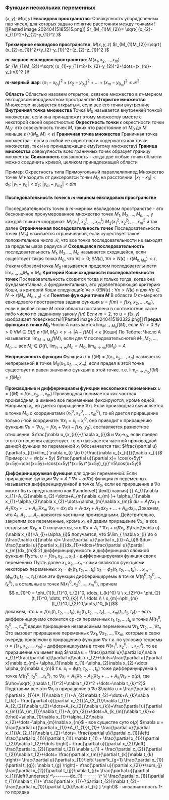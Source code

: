 ### Функции нескольких переменных
$(x,y)$;   $M(x, y)$
**Евклидово пространство**:
	Совокупность упорядоченных пар чисел, для которых задано понятие расстояния между точками
	![[Pasted image 20240415185515.png]]
	$r_{M_{1}M_{2}}= \sqrt{ (x_{2}-x_{1})^2+(y_{2}-y_{1})^2 }$

**Трехмерное евклидово пространство**:
	$M(x,y,z)$
	$r_{M_{1}M_{2}}=\sqrt{ (x_{2}-x_{1})^2+(y_{2}-y_{1})^2+(z_{2}-z_{1})^2 }$

**$m$-мерное евклидово пространство**:
	$M(x_{1},x_{2},\dots,x_{m})$
	$r_{M_{1}M_{2}}=\sqrt{ (x_{1}-y_{1})^2+(x_{2}-y_{2})^2+\dots+(x_{m}-y_{m})^2 }$

**$m$-мерный шар**:
	$(x_{1}-x_{0_{1}})^2+(x_{2}-y_{0_{2}})^2+\dots+(x_{m}-y_{0_{m}})^2 \leq \mathcal{R}^2$

**Область**
	Областью назовем открытое, связное множество в $m$-мерном евклидовом координатном пространстве
**Открытое множество**
	Множество называется открытым, если все его точки внутренние
**Внутренняя точка множества**
	Точка $M_{0}$ называется внутренней точкой множества, если она принадлежит этому множеству вместе с некоторой своей окрестностью
**Окрестность точки**
	$\epsilon$ окрестности точки $M_{0}$- это совокупность точек $M$, таких что расстояние от $M_{0}$ до $M$ меньше $\epsilon$      ($r(M_{0},M)<\epsilon$)
**Граничная точка множества**
	Граничная точка множества - если в любой ее окрестности содержатся как точки множества, так и не принадлежащие ему(этому множеству)
**Граница множества**
	совокупность всех граничных точек образует границу множества
**Связанность**
	связанность - когда две любые точки области можно соединить кривой, целиком принадлежащей области

Пример: Окрестность типа Прямоугольный параллелипипед
Множество точек $M$ находить от диксеровтси точки $M_{0}$ на расстоянии: $|x_{1}-x_{0}|<d_{1}; \ |y_{1}-y_{0}|<d_{2}; \ |y_{m}-y_{m_{0}}|<dm$

#### Последовательность точек в $m$-мерном евклидовом пространстве
Последовательность точек в $m$-мерном евклидовом пространстве - это бесконечное пронумерованное множество точек $M_{1}, M_{2}, \dots, M_{n},\dots$, у каждой точки $m$ координат:
$M_{1}(x_{1}^1, x_{2}^1, \dots, x^1_{m})$
$M_{2}(x_{1}^2, x_{2}^2), \dots, x^2_{m}$
   и так далее
**Ограниченная последовательность точек**
	Последовательность точек {$M_{n}$} называется ограниченной, если существует такое положительное число $\mathcal{R}$, что все точки последовательности не выходят за пределы шара радиуса $\mathcal{R}$
**Сходящаяся последовательность**
	последовательность $M_{1},M_{2},\dots,M_{n}$ называется сходящейся, если существует такая точка $M_{0}$, что $\forall \epsilon>0$; $\exists N(\epsilon), \ \forall n>N(\epsilon): r(M_{n,M_{0}})<\epsilon$, (таким образом)точка $M_{0}$ называется пределом последовательности $\lim_{ n \to \infty }M_{n}=M_{0}$
**Критерий Коши сходимости последовательности точек**
	Последовательность сходится тогда и только тогда, когда она фундаментальна, а фундаментальная, это удовлетворяющая критерию Коши, а критерий Коши следующий:
	$\forall \epsilon>0 \exists N(\epsilon): \forall n>N(\epsilon)$ и для $\forall p \in N \to r(M_{n}, M_{n+p})<\epsilon$ 
**Понятие функции точки $M$**
	В области $D$ $m$-мерного евклидового пространства задана функция $u=f(m)=f(x_{1},x_{2},\dots,x_{m})$, если в любой точке $M$ этой области поставлена в соответствие какое либо число по заданному закону $f(n)$
	Если $m=2$, то $u=f(x,y)$ изображает поверхность![[Pasted image 20240415193322.png]]
**Предел функции в точке $M_{0}$**
	Число $А$ называется $\lim_{ M \to M_{0} }f(M)$, если $\forall \epsilon >0 \ \exists \gamma>0 \ \forall M \in D(f)$ и $r(M,M_{0}) < \gamma \to |A-f(M)|<\epsilon$   (Коши)
	По Тебете: Число А называется $\lim_{ M \to M_{0} }f(M)$, если для  $\forall$ последовательснотей $M_{1},M_{2},\dots,M_{n},\dots$ все $M_{i} \in D(f),$   $\lim_{ n \to \infty }M_{n}=M_{0}$,    $\lim_{ n \to \infty }f(M_{n})=A$ 

**Непрерывность функции**
	Функция $u=f(M)=f(x_{1},x_{2},\dots,x_{n})$ называется непрерывной в точке $M_{0}(x_{1},x_{2},\dots,x_{m})$,  если предел в этой точке существует и равен значению функции в этой точке. т.е. $\lim_{ m \to m_{0} }f(M)=f(M_{0})$

**Производные и дифферинциалы функции нескольких переменных**
	$u=f(M)=f(x_{1},x_{2},..,x_{m})$
	Производная понимается как частная производная, а именно все переменные фиксируются, кроме одной. 
	Например $x_{i}$, ей дается приращение $\nabla x_{i}$. Если производная вычисляется в точке $M_{0}$ с координатами $(x_{1}^0, x_{2}^0,\dots, x^0_{m})$, то ей дается приращение только $i$-той координате: $\nabla x_{i}=x_{i}-x_{i}^0$, оно приводит к приращению функции $\nabla u=\nabla u_{x_{i}}=f(x_{i}+\nabla x_{i}) - f(x_{1}, y_{0})$, составляется разностное отношение: $\frac{\nabla u_{x_{i}}}{\nabla x_{i}}$ и $\nabla x_{i}\to_{0}$, если предел этого отношения существует, то он называется частной производной данной функции по переменной $x_{i}$
	Обозначается так: $\frac{\partial u}{\partial x_{i}}=\lim_{ \nabla x_{i} \to 0 }\frac{\nabla u_{x_{i}}}{\nabla x_{i}}$
	Пример: $u=sin(x+5y)$
	 $\frac{\partial u}{\partial x}= \cos(x+5y)*(x+5y)=\cos(x+5y)=\cos(x+5y)*(x+5y)*(x+5y)_{y}'=5\cos(x+5y)$

**Дифферинцируемая функция**
	для одной переменной:
	Если приращение функции $\nabla y=A*\nabla x+o(\nabla x)$
	функция $m$ переменных называется дифференцируемаой в точке $M_{0}$, если ее приращение в $\nabla u$ может быть представлено как $\underset{ \text{главная} }{ A_{1}\nabla x_{1}+A_{2}\nabla x_{2}+\dots+A_{m}\nabla x_{m} }+ \alpha_{1}\nabla x_{1}+\alpha_{2}\nabla x_{2}+\dots+\alpha_{m}\nabla x_{m}$
	$du = A_{1}\nabla x_{1}+A_{2}\nabla x_{2}+\dots+A_{m}\nabla x_{m}$
	$\nabla x_{i}=dx_{i}$
	$du= A_{1}dx_{1}+ A_{2}dx_{2}+\dots+A_{m}dx_{m}$
	Докажем, что $A_{1},A_{2},\dots,A_{m}$ являются частными производными.
	Действительно, закрепим все переменные, кроме $x_{i}$, ей дадим приращение $\nabla x_{i}$, а все остальные $\nabla x_{k}=0$
	получается, что $\nabla u=A_i*\nabla x_{i}+\alpha_{i}\nabla x_{i}$, 
	$\frac{\nabla u}{\nabla x_{i}}=A_{i}+\alpha_{i}$
	получается, что $\lim_{ \nabla x_{i} \to o }\frac{\nabla u}{\nabla x}= \frac{\partial u}{\partial x_{i}}=A_{i}$
	$du= \frac{\partial u}{\partial x_{i}}dx_{1}+\dots+\frac{\partial u}{\partial x_{m}}dx_{m}$
2) дифферинцируемость и дифферинциал сложной функции
	Пусть, $u=f(x_{1},x_{2},..,x_{n})$ - дифферинцируемая функция своих переменных
	Пусть далее $x_{1},x_{2},..x_{n}$ - сами являются функциями некоторых переменных
	$x_{1}=\phi_{1}(t_{1},t_{2},\dots,t_{k})$
	$x_{2}=\phi_{2}(t_{1},t_{2},\dots,t_{k})$
	...
	$x_{m}=(\phi_{m}(t_{1},t_{2},\dots,t_{k}))$
	все эти функции дифферинцируемы в точке $M(t_{1}^0, t_{2}^0, \dots, t_{k}^0)$,  а остальные в точек N($x_{1}^0,x_{2}^0,\dots,x^0_{m}$), причем 
	$$ x_{1}^0 = \phi_{1}(t_{1}^0, t_{2}^0, \dots, t_{k}^0) \\ \
	x_{2}^0= \phi_{2}(t_{1}^0, \dots, t^0_{k}) \\ \ 
	\dots \\ \
	x_{m}=\phi_{m}(t_{1}^0,t_{2}^0,\dots,t^0_{k})$$
	докажем, что $u=f(x_{1}(t_{1},t_{2},\dots,t_{k}),x_{2}(t_{1},t_{2},\dots,t_{k}),\dots, x_{m}(t_{1},t_{2},t_{k}))$ - есть дифферинцируемо сложется ср-ся переменных $t_{1},t_{2},\dots,t_{k}$
	в точке $M(t^0_{1}, t_{2}^0, \dots, t^0_{m})$дадим приращение независимым переменным $\nabla t_{1},\nabla t_{2},\dots,\nabla t_{n}$
	Это вызовет приращение переменных $\nabla x_{1}, \nabla x_{2}, \dots, \nabla x_{m}$, которые в свою очередь привлекли в приращению функции $\nabla u$
	т.к. по условию теоремы $u=f(x_{1},x_{2},\dots,x_{m})$ - дифферинцируема в точке $N(x_{1}^0,x_{2}^0,\dots,x_{m}^0)$, то ее приращение $\nabla u$ имеет вид
	$\nabla u = \frac{\partial u}{\partial x}\nabla x_{1}+\frac{\partial u}{\partial x}\nabla x_{2}+\dots+\frac{\partial u}{\partial x}\nabla x_{m}+ \alpha_{1}\nabla x_{1}+\alpha_{2}\nabla x_{2}+\dots \alpha_{n}\nabla x_{n}$
	т.к. $x_{i}=\phi_{i}(t_{1},t_{2},\dots,t_{k})$ тоже дифферинуируема в точке $M(t_{1}^0, t_{2}^0,\dots t_{k}^0)$, то 
	$\nabla x_{i}=A_{1_{i}}\nabla t_{1}+A_{2_{i}}\nabla t_{2}+\dots+A_{k_{i}}\nabla t_{k}+o(\rho)$,
	где $\rho=\sqrt{ (\nabla t_{1}^2)+\nabla t_{2}^2 +\dots+\nabla t_{k}^2}$
	Подставим все эти $\nabla x_{i}$ в приращение в $\nabla u$
	$\nabla u = \frac{\partial u}{\partial x_{1}}(A_{1}\nabla t_{1}+A_{2}\nabla t_{2}+\dots+A_{k}\nabla t_{k})+ \frac{\partial u}{\partial x_{2}}(A_{2_{1}}\nabla t_{1}+ A_{2_{2}}\nabla t_{2}+\dots+A_{k_{2}}\nabla t_{k})+\frac{\partial u}{\partial x_{m}}(A_{m_{1}}\nabla t_{1}+A_{m_{2}}+\dots+A_{k_{m}}\nabla t_{k}+o (\rho))+\alpha_{1}\nabla x_{1}+\alpha_{2}\nabla x_{2}+\dots+\alpha_{m}\nabla x_{m}$ - все сущестяе суто о($\rho$)
	$\nabla u = \frac{\partial u}{\partial x_{1}}*A_{1_{1}}t_{1}+ \frac{\partial u}{\partial x_{1}}A_{2_{1}}\nabla t_{2}+\dots= \frac{\partial u}{\partial x_{1}}\left( \frac{\partial x_{1}}{\partial t_{1}} \nabla t_{1} + \frac{\partial x_{1}}{\partial t_{2}}\nabla t_{2}+\dots \right)+ \frac{\partial u}{\partial x_{2}}\left( \frac{\partial x_{2}}{\partial t_{2}}  \nabla t_{1} + \frac{\partial x_{2}}{\partial t_{2}}\nabla t_{2}+\dots+ \frac{\partial x_{m}}{\partial t_{k}}\nabla t_{k} \right)= \frac{\partial u}{\partial x_{1}}\left( \sum^k_{g=1} \frac{\partial x_{1}}{\partial t_{g}}; \nabla t_{g} \right)+ \frac{\partial u}{\partial x_{2}}*\sum_{j} \frac{\partial x_{2}}{\partial t_{j}}\nabla t_{j}= \frac{\partial u}{\partial x_{1}}\left(\underset{ ^\--------dx_{1}--------\^ }{  \frac{\partial x_{1}}{\partial t_{1}}\nabla t_{1}+ \frac{\partial x_{1}}{\partial t_{2}}\nabla t_{2}+ \frac{\partial x_{1}}{\partial t_{k}}\nabla t_{k} } \right)$ - инвариантность 1-го порядка